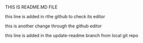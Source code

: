 THIS IS README.MD FILE

this line is added in rthe github to check its editor

this is another change through the github editor


this line is added in the update-readme branch from local git repo
